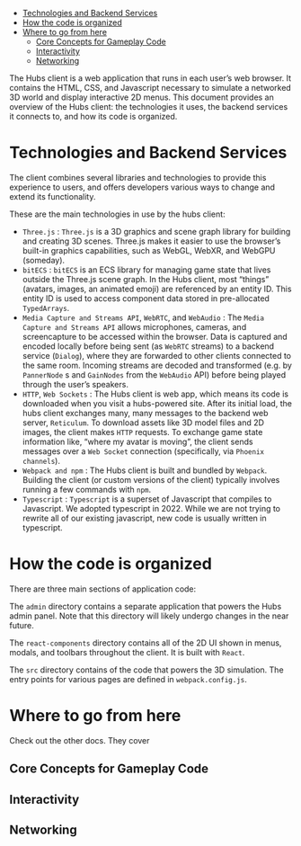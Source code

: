 - [Technologies and Backend Services](#org3f3162a)
- [How the code is organized](#orga3ec246)
- [Where to go from here](#org6def927)
  - [Core Concepts for Gameplay Code](#org619c8bf)
  - [Interactivity](#org4758997)
  - [Networking](#orgc703920)

The Hubs client is a web application that runs in each user&rsquo;s web browser. It contains the HTML, CSS, and Javascript necessary to simulate a networked 3D world and display interactive 2D menus. This document provides an overview of the Hubs client: the technologies it uses, the backend services it connects to, and how its code is organized.


<a id="org3f3162a"></a>

# Technologies and Backend Services

The client combines several libraries and technologies to provide this experience to users, and offers developers various ways to change and extend its functionality.

These are the main technologies in use by the hubs client:

-   `Three.js` : `Three.js` is a 3D graphics and scene graph library for building and creating 3D scenes. Three.js makes it easier to use the browser&rsquo;s built-in graphics capabilities, such as WebGL, WebXR, and WebGPU (someday).
-   `bitECS` : `bitECS` is an ECS library for managing game state that lives outside the Three.js scene graph. In the Hubs client, most &ldquo;things&rdquo; (avatars, images, an animated emoji) are referenced by an entity ID. This entity ID is used to access component data stored in pre-allocated `TypedArrays`.
-   `Media Capture and Streams API`, `WebRTC`, and `WebAudio` : The `Media Capture and Streams API` allows microphones, cameras, and screencapture to be accessed within the browser. Data is captured and encoded locally before being sent (as `WebRTC` streams) to a backend service (`Dialog`), where they are forwarded to other clients connected to the same room. Incoming streams are decoded and transformed (e.g. by `PannerNode` s and `GainNodes` from the `WebAudio` API) before being played through the user&rsquo;s speakers.
-   `HTTP`, `Web Sockets` : The Hubs client is web app, which means its code is downloaded when you visit a hubs-powered site. After its initial load, the hubs client exchanges many, many messages to the backend web server, `Reticulum`. To download assets like 3D model files and 2D images, the client makes `HTTP` requests. To exchange game state information like, &ldquo;where my avatar is moving&rdquo;, the client sends messages over a `Web Socket` connection (specifically, via `Phoenix channels`).
-   `Webpack and npm` : The Hubs client is built and bundled by `Webpack`. Building the client (or custom versions of the client) typically involves running a few commands with `npm`.
-   `Typescript` : `Typescript` is a superset of Javascript that compiles to Javascript. We adopted typescript in 2022. While we are not trying to rewrite all of our existing javascript, new code is usually written in typescript.


<a id="orga3ec246"></a>

# How the code is organized

There are three main sections of application code:

The `admin` directory contains a separate application that powers the Hubs admin panel. Note that this directory will likely undergo changes in the near future.

The `react-components` directory contains all of the 2D UI shown in menus, modals, and toolbars throughout the client. It is built with `React`.

The `src` directory contains of the code that powers the 3D simulation. The entry points for various pages are defined in `webpack.config.js`.


<a id="org6def927"></a>

# Where to go from here

Check out the other docs. They cover


<a id="org619c8bf"></a>

## Core Concepts for Gameplay Code


<a id="org4758997"></a>

## Interactivity


<a id="orgc703920"></a>

## Networking
